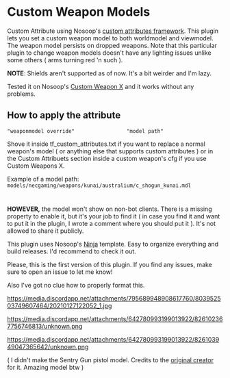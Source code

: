 # Custom Weapon Models

Custom Attribute using Nosoop's [custom attributes framework](https://github.com/nosoop/SM-TFCustAttr). 
This plugin lets you set a custom weapon model to both worldmodel and viewmodel. The weapon model persists on dropped weapons. Note that this particular plugin to change weapon models doesn't have any lighting issues unlike some others ( arms turning red 'n such ).

**NOTE**: Shields aren't supported as of now. It's a bit weirder and I'm lazy. 

Tested it on Nosoop's [Custom Weapon X](https://github.com/nosoop/SM-TFCustomWeaponsX) and it works without any problems.

## How to apply the attribute

`"weaponmodel override"					"model path"`

Shove it inside tf_custom_attributes.txt if you want to replace a normal weapon's model ( or anything else that supports custom attributes ) or in the Custom Attribuets section inside a custom weapon's cfg if you use Custom Weapons X. 

Example of a model path: `models/necgaming/weapons/kunai/australium/c_shogun_kunai.mdl`

#

**HOWEVER,** the model won't show on non-bot clients. There is a missing property to enable it, but it's your job to find it ( in case you find it and want to put it in the plugin, I wrote a comment where you should put it ). It's not allowed to share it publicly.

This plugin uses Nosoop's [Ninja](https://github.com/nosoop/NinjaBuild-SMPlugin) template. Easy to organize everything and build releases. I'd recommend to check it out.

Please, this is the first version of this plugin. If you find any issues, make sure to open an issue to let me know!

Also I've got no clue how to properly format this.

https://media.discordapp.net/attachments/795689948908617760/803952503749607464/20210127122052_1.jpg

https://media.discordapp.net/attachments/642780993199013922/826102367756746813/unknown.png

https://media.discordapp.net/attachments/642780993199013922/826103949047365642/unknown.png

( I didn't make the Sentry Gun pistol model. Credits to the [original creator](https://gamebanana.com/skins/139638) for it. Amazing model btw )
